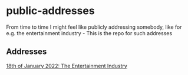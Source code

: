 # public-addresses
From time to time I might feel like publicly addressing somebody, like for e.g. the entertainment industry - This is the repo for such addresses


## Addresses
[18th of January 2022: The Entertainment Industry](the-entertainment-industry_reGEOBLOCKING.md)
